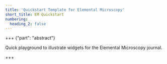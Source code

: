 ```yaml
---
title: 'Quickstart Template for Elemental Microscopy'
short_title: EM Quickstart
numbering:
  heading_2: false
---
```


+++ {"part": "abstract"} 

Quick playground to illustrate widgets for the Elemental Microscopy journal.

+++

